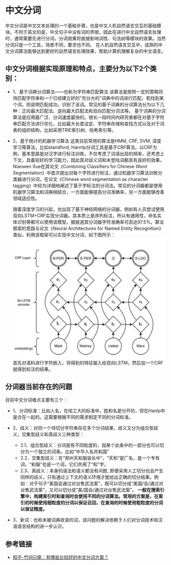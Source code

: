 # 中文分词


中文分词是中文文本处理的一个基础步骤，也是中文人机自然语言交互的基础模块。不同于英文的是，中文句子中没有词的界限，因此在进行中文自然语言处理时，通常需要先进行分词，分词效果将直接影响词性、句法树等模块的效果。当然分词只是一个工具，场景不同，要求也不同。
在人机自然语言交互中，成熟的中文分词算法能够达到更好的自然语言处理效果，帮助计算机理解复杂的中文语言。

## 中文分词根据实现原理和特点，主要分为以下2个类别：

- 1、基于词典分词算法——也称为字符串匹配算法
  该算法是按照一定的策略将待匹配字符串和一个已经建立好的“充分大的”词典中的词进行匹配，若找到某个词，则说明匹配成功，识别了该词。常见的基于词典的分词算法分为以下几种：正向最大匹配法、逆向最大匹配法和双向匹配分词法等。
  基于词典的分词算法是应用最广泛、分词速度最快的。很长一段时间内研究者都在对基于字符串匹配方法进行优化，比如最大长度设定、字符串存储和查找方式以及对于词表的组织结构，比如采用TRIE索引树、哈希索引等。
- 2、基于统计的机器学习算法
  这类目前常用的算法是HMM, CRF, SVM, 深度学习等算法，比如standford, Hannlp分词工具是基于CRF算法。以CRF为例，基本思路是对汉字进行标注训练，不仅考虑了词语出现的频率，还考虑上下文，具备较好的学习能力，因此其对歧义词和未登陆词都具有良好的效果。
  Nianwen Xue在其论文《Combining Classifiers for Chinese Word Segmentation》中首次提出对每个字符进行标注，通过机器学习算法训练分类器进行分词，在论文《Chinese word segmentation as character tagging》中较为详细地阐述了基于字标注的分词法。常见的分词器都是使用机器学习算法和词典相结合，一方面能够提高分词准确率，另一方面能够改善领域适应性。

  随着深度学习的兴起，也出现了基于神经网络的分词器，例如有人员尝试使用双向LSTM+CRF实现分词器，其本质上是序列标注，所以有通用性，命名实体识别等都可以使用该模型，据报道其分词器字符准确率可高达97.5%。算法框架的思路与论文《Neural Architectures for Named Entity Recognition》类似，利用该框架可以实现中文分词，如下图所示：
  <img src='images/1.jpg'>
  首先对语料进行字符嵌入，将得到的特征输入给双向LSTM，然后加一个CRF就得到标注的结果。

## 分词器当前存在的问题

目前中文分词难点主要有三个：
- 1、分词标准：比如人名，在哈工大的标准中，姓和名是分开的，但在Hanlp中是合在一起的。这需要根据不同的需求制定不同的分词标准。
- 2、歧义：对同一个待切分字符串存在多个分词结果，歧义又分为组合型歧义，交集型歧义和真歧义三种类型：
    - 2.1、组合型歧义：分词是有不同粒度的，指某个此条中的一部分也可以切分为一个独立的词条。比如“中华人名共和国”
    - 2.2、交集型歧义：在“郑州天和服装长中”，“天和”是厂名，是一个专有词，“和服”也是一个词，它们共用了“和”字。
    - 2.3、真歧义：本身的语法和语义都没有问题, 即便采用人工切分也会产生同样的歧义，只有通过上下文的语义环境才能给出正确的切分结果。例如：对于句子“美国会通过对台售武法案”，既可以切分成“美国/会/通过对台售武法案”，又可以切分成“美/国会/通过对台售武法案”。
**一般在搜索引擎中，构建索引时和查询时会使用不同的分词算法。常用的方案是，在索引的时候使用细粒度的分词以保证召回，在查询的时候使用粗粒度的分词以保证精度。**

- 3、新词：也称未被词典收录的词，该问题的解决依赖于人们对分词技术和汉语语言结构的进一步认识。




## 参考链接

- [知乎-竹间只能：有哪些比较好的中文分词方案？](https://www.zhihu.com/question/19578687/answer/828011367)